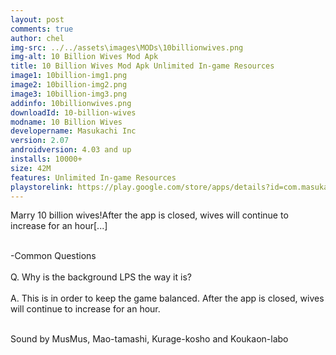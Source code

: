 ```yaml
---
layout: post
comments: true
author: chel
img-src: ../../assets\images\MODs\10billionwives.png
img-alt: 10 Billion Wives Mod Apk
title: 10 Billion Wives Mod Apk Unlimited In-game Resources
image1: 10billion-img1.png
image2: 10billion-img2.png
image3: 10billion-img3.png
addinfo: 10billionwives.png
downloadId: 10-billion-wives
modname: 10 Billion Wives
developername: Masukachi Inc
version: 2.07
androidversion: 4.03 and up
installs: 10000+
size: 42M
features: Unlimited In-game Resources
playstorelink: https://play.google.com/store/apps/details?id=com.masukachi.wife2
---
```

<p>Marry 10 billion wives!After the app is closed, wives will continue to increase for an hour[...]<br><br>

-Common Questions<br><br>
Q. Why is the background LPS the way it is?<br><br>
A. This is in order to keep the game balanced. After the app is closed, wives will continue to increase for an hour.<br><br>

Sound by MusMus, Mao-tamashi, Kurage-kosho and Koukaon-labo</p>